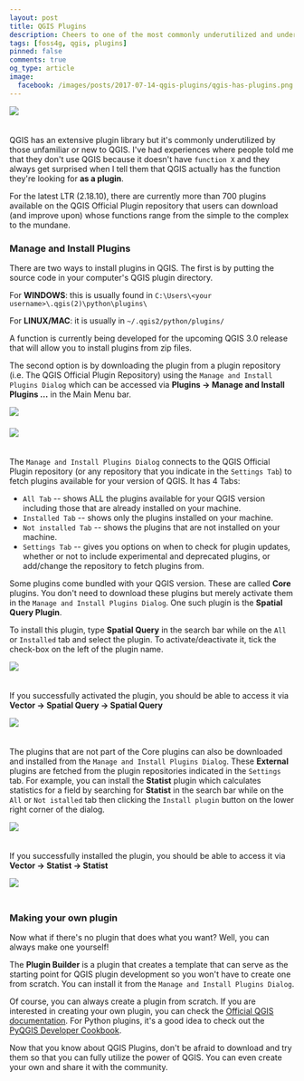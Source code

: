 ```yaml
---
layout: post
title: QGIS Plugins
description: Cheers to one of the most commonly underutilized and underappreciated part of QGIS.
tags: [foss4g, qgis, plugins]
pinned: false
comments: true
og_type: article
image:
  facebook: /images/posts/2017-07-14-qgis-plugins/qgis-has-plugins.png
---
```


<div style="padding-bottom: 1.5em;"><img class="img-responsive" style="display: block; margin: auto;" src="{{ site.baseurl }}/images/posts/2017-07-14-qgis-plugins/qgis-has-plugins.png"></div>

QGIS has an extensive plugin library but it's commonly underutilized by those unfamiliar or new to QGIS. I've had experiences where people told me that they don't use QGIS because it doesn't have ```function X``` and they always get surprised when I tell them that QGIS actually has the function they're looking for **as a plugin**.

For the latest LTR (2.18.10), there are currently more than 700 plugins available on the QGIS Official Plugin repository that users can download (and improve upon) whose functions range from the simple to the complex to the mundane.


### Manage and Install Plugins
There are two ways to install plugins in QGIS. The first is by putting the source code in your computer's QGIS plugin directory.

For **WINDOWS**: this is usually found in ```C:\Users\<your username>\.qgis(2)\python\plugins\```

For **LINUX/MAC**: it is usually in ```~/.qgis2/python/plugins/```

A function is currently being developed for the upcoming QGIS 3.0 release that will allow you to install plugins from zip files.

The second option is by downloading the plugin from a plugin repository (i.e. The QGIS Official Plugin Repository) using the ```Manage and Install Plugins Dialog``` which can be accessed via **Plugins -> Manage and Install Plugins ...** in the Main Menu bar.

<div style="padding-bottom: 1.5em;"><img class="img-responsive" style="display: block; margin: auto;" src="{{ site.baseurl }}/images/posts/2017-07-14-qgis-plugins/manage-and-install.png"></div>

<div style="padding-bottom: 1.5em;"><img class="img-responsive" style="display: block; margin: auto;" src="{{ site.baseurl }}/images/posts/2017-07-14-qgis-plugins/properties.png"></div>

The ```Manage and Install Plugins Dialog``` connects to the QGIS Official Plugin repository (or any repository that you indicate in the ```Settings Tab```) to fetch plugins available for your version of QGIS. It has 4 Tabs:
* ```All Tab``` -- shows ALL the plugins available for your QGIS version including those that are already installed on your machine.
* ```Installed Tab``` -- shows only the plugins installed on your machine.
* ```Not installed Tab``` -- shows the plugins that are not installed on your machine.
* ```Settings Tab``` -- gives you options on when to check for plugin updates, whether or not to include experimental and deprecated plugins, or add/change the repository to fetch plugins from.

Some plugins come bundled with your QGIS version. These are called **Core** plugins. You don't need to download these plugins but merely activate them in the ```Manage and Install Plugins Dialog```. One such plugin is the **Spatial Query Plugin**.

To install this plugin, type **Spatial Query** in the search bar while on the ```All``` or ```Installed``` tab and select the plugin. To activate/deactivate it, tick the check-box on the left of the plugin name.

<div style="padding-bottom: 1.5em;"><img class="img-responsive" style="display: block; margin: auto;" src="{{ site.baseurl }}/images/posts/2017-07-14-qgis-plugins/spatial-query.png"></div>

If you successfully activated the plugin, you should be able to access it via **Vector -> Spatial Query -> Spatial Query**

<div style="padding-bottom: 1.5em;"><img class="img-responsive" style="display: block; margin: auto;" src="{{ site.baseurl }}/images/posts/2017-07-14-qgis-plugins/spatial-query-run.png"></div>

The plugins that are not part of the Core plugins can also be downloaded and installed from the ```Manage and Install Plugins Dialog```. These **External** plugins are fetched from the plugin repositories indicated in the ```Settings``` tab. For example, you can install the **Statist** plugin which calculates statistics for a field by searching for **Statist** in the search bar while on the ```All``` or ```Not istalled``` tab then clicking the ```Install plugin``` button on the lower right corner of the dialog.

<div style="padding-bottom: 1.5em;"><img class="img-responsive" style="display: block; margin: auto;" src="{{ site.baseurl }}/images/posts/2017-07-14-qgis-plugins/statist.png"></div>

If you successfully installed the plugin, you should be able to access it via **Vector -> Statist -> Statist**

<div style="padding-bottom: 1.5em;"><img class="img-responsive" style="display: block; margin: auto;" src="{{ site.baseurl }}/images/posts/2017-07-14-qgis-plugins/statist-run.png"></div>

### Making your own plugin
Now what if there's no plugin that does what you want? Well, you can always make one yourself!

The **Plugin Builder** is a plugin that creates a template that can serve as the starting point for QGIS plugin development so you won't have to create one from scratch. You can install it from the ```Manage and Install Plugins Dialog```.

Of course, you can always create a plugin from scratch. If you are interested in creating your own plugin, you can check the [Official QGIS documentation](http://docs.qgis.org/testing/en/docs/pyqgis_developer_cookbook/plugins.html). For Python plugins, it's a good idea to check out the [PyQGIS Developer Cookbook](http://docs.qgis.org/testing/en/docs/pyqgis_developer_cookbook/).


Now that you know about QGIS Plugins, don't be afraid to download and try them so that you can fully utilize the power of QGIS. You can even create your own and share it with the community.
